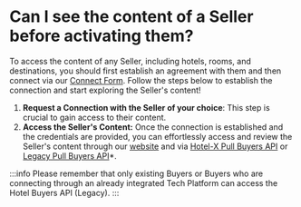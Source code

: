 ﻿---
sidebar_position: 4
---

# Can I see the content of a Seller before activating them?

To access the content of any Seller, including hotels, rooms, and destinations, you should first establish an agreement with them and then connect via our [Connect Form](/kb/connections/my-connections/auto-activations-process). Follow the steps below to establish the connection and start exploring the Seller's content!

1. **Request a Connection with the Seller of your choice**: This step is crucial to gain access to their content.
1. **Access the Seller's Content:** Once the connection is established and the credentials are provided, you can effortlessly access and review the Seller's content through our [website](/kb/connections/connections-content/how-to-check-my-connections-content) and via [Hotel-X Pull Buyers API](/docs/apis/for-buyers/hotel-x-pull-buyers-api/content/overview) or [Legacy Pull Buyers API](/docs/apis/for-buyers/legacy-pull-buyers-api/content/overview)*.

:::info
Please remember that only existing Buyers or Buyers who are connecting through an already integrated Tech Platform can access the Hotel Buyers API (Legacy).
:::